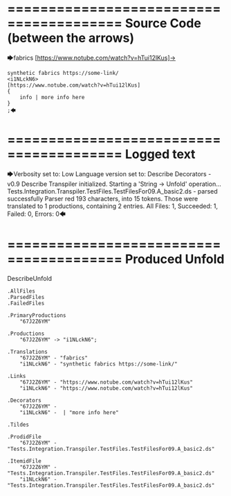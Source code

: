 ========================================
Source Code (between the arrows)
========================================

🡆fabrics [https://www.notube.com/watch?v=hTui12lKus]-> 
	
	synthetic fabrics https://some-link/
	<i1NLckN6> 
	[https://www.notube.com/watch?v=hTui12lKus]
	{
		info | more info here
	}
	;🡄

========================================
Logged text
========================================

🡆Verbosity set to: Low
Language version set to: Describe Decorators - v0.9
Describe Transpiler initialized.
Starting a 'String -> Unfold' operation...
Tests.Integration.Transpiler.TestFiles.TestFilesFor09.A_basic2.ds - parsed successfully
Parser red 193 characters, into 15 tokens.
Those were translated to 1 productions, containing 2 entries.
All Files: 1, Succeeded: 1, Failed: 0, Errors: 0🡄

========================================
Produced Unfold
========================================

DescribeUnfold

    .AllFiles
    .ParsedFiles
    .FailedFiles

    .PrimaryProductions
        "67J2Z6YM" 

    .Productions
        "67J2Z6YM" -> "i1NLckN6";

    .Translations
        "67J2Z6YM" - "fabrics"
        "i1NLckN6" - "synthetic fabrics https://some-link/"

    .Links
        "67J2Z6YM" - "https://www.notube.com/watch?v=hTui12lKus"
        "i1NLckN6" - "https://www.notube.com/watch?v=hTui12lKus"

    .Decorators
        "67J2Z6YM" - 
        "i1NLckN6" -  | "more info here"

    .Tildes

    .ProdidFile
        "67J2Z6YM" - "Tests.Integration.Transpiler.TestFiles.TestFilesFor09.A_basic2.ds"

    .ItemidFile
        "67J2Z6YM" - "Tests.Integration.Transpiler.TestFiles.TestFilesFor09.A_basic2.ds"
        "i1NLckN6" - "Tests.Integration.Transpiler.TestFiles.TestFilesFor09.A_basic2.ds"

